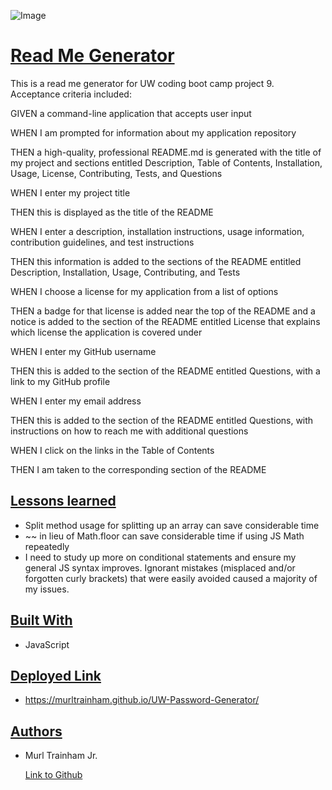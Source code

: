 ![Image](./assets/photo/PWGenPhoto.PNG)

# **<u>Read Me Generator</u>**

This is a read me generator for UW coding boot camp project 9. Acceptance criteria included:

GIVEN a command-line application that accepts user input

WHEN I am prompted for information about my application repository

THEN a high-quality, professional README.md is generated with the title of my project and sections entitled Description, Table of Contents, Installation, Usage, License, Contributing, Tests, and Questions

WHEN I enter my project title

THEN this is displayed as the title of the README

WHEN I enter a description, installation instructions, usage information, contribution guidelines, and test instructions

THEN this information is added to the sections of the README entitled Description, Installation, Usage, Contributing, and Tests

WHEN I choose a license for my application from a list of options

THEN a badge for that license is added near the top of the README and a notice is added to the section of the README entitled License that explains which license the application is covered under

WHEN I enter my GitHub username

THEN this is added to the section of the README entitled Questions, with a link to my GitHub profile

WHEN I enter my email address

THEN this is added to the section of the README entitled Questions, with instructions on how to reach me with additional questions

WHEN I click on the links in the Table of Contents

THEN I am taken to the corresponding section of the README

## <u>Lessons learned</u>

- Split method usage for splitting up an array can save considerable time
- ~~ in lieu of Math.floor can save considerable time if using JS Math repeatedly 
- I need to study up more on conditional statements and ensure my general JS syntax improves. Ignorant mistakes (misplaced and/or forgotten curly brackets) that were easily avoided caused a majority of my issues.

## <u>Built With</u>

- JavaScript

## <u>Deployed Link</u>

- https://murltrainham.github.io/UW-Password-Generator/

## <u>Authors</u>

- Murl Trainham Jr.

  [Link to Github](https://github.com/murltrainham)
